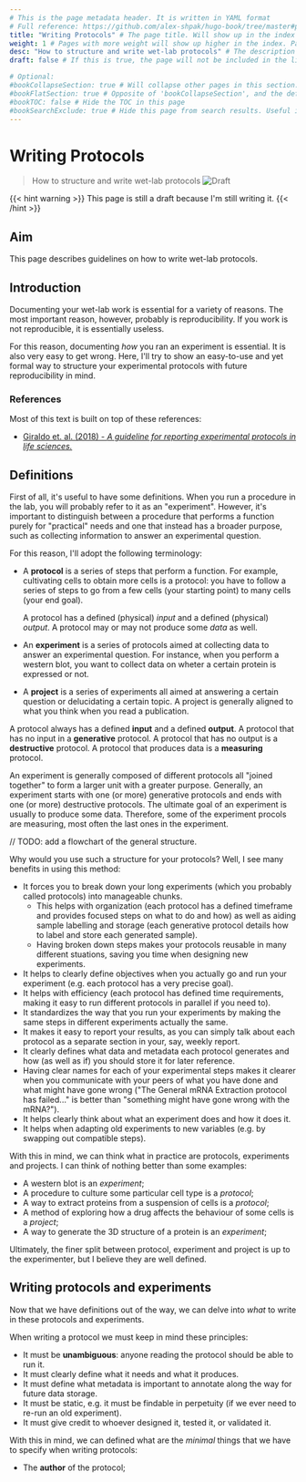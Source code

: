 ```yaml
---
# This is the page metadata header. It is written in YAML format
# Full reference: https://github.com/alex-shpak/hugo-book/tree/master#page-configuration
title: "Writing Protocols" # The page title. Will show up in the index only
weight: 1 # Pages with more weight will show up higher in the index. Pages with the same weight are ordered alphabetically
desc: "How to structure and write wet-lab protocols" # The description to be used in the index files.
draft: false # If this is true, the page will not be included in the live site or the indexes.

# Optional:
#bookCollapseSection: true # Will collapse other pages in this section. Useful in _index.md pages
#bookFlatSection: true # Opposite of 'bookCollapseSection', and the default.
#bookTOC: false # Hide the TOC in this page
#bookSearchExclude: true # Hide this page from search results. Useful in _index.md pages.
---
```


# Writing Protocols
> How to structure and write wet-lab protocols
![Draft](https://img.shields.io/badge/status-draft-red)

{{< hint warning >}}
This page is still a draft because I'm still writing it.
{{< /hint >}}

## Aim
This page describes guidelines on how to write wet-lab protocols.

## Introduction
Documenting your wet-lab work is essential for a variety of reasons.
The most important reason, however, probably is reproducibility.
If you work is not reproducible, it is essentially useless.

For this reason, documenting *how* you ran an experiment is essential.
It is also very easy to get wrong.
Here, I'll try to show an easy-to-use and yet formal way to structure your
experimental protocols with future reproducibility in mind.

### References
Most of this text is built on top of these references:
- [Giraldo et. al. (2018) - *A guideline for reporting experimental protocols in life sciences.*](https://doi.org/10.7717/peerj.4795)

## Definitions
First of all, it's useful to have some definitions.
When you run a procedure in the lab, you will probably refer to it as an "experiment".
However, it's important to distinguish between a procedure that performs a function
purely for "practical" needs and one that instead has a broader purpose, such
as collecting information to answer an experimental question.

For this reason, I'll adopt the following terminology:
- A **protocol** is a series of steps that perform a function.
  For example, cultivating cells to obtain more cells is a protocol: you have
  to follow a series of steps to go from a few cells (your starting point) to
  many cells (your end goal).

  A protocol has a defined (physical) *input* and a defined (physical) *output*.
  A protocol may or may not produce some *data* as well.
- An **experiment** is a series of protocols aimed at collecting data to
  answer an experimental question.
  For instance, when you perform a western blot, you want to collect data on
  wheter a certain protein is expressed or not.
- A **project** is a series of experiments all aimed at answering a certain
  question or delucidating a certain topic.
  A project is generally aligned to what you think when you read a publication.

A protocol always has a defined **input** and a defined **output**.
A protocol that has no input in a **generative** protocol.
A protocol that has no output is a **destructive** protocol.
A protocol that produces data is a **measuring** protocol.

An experiment is generally composed of different protocols all "joined together"
to form a larger unit with a greater purpose.
Generally, an experiment starts with one (or more) generative protocols and
ends with one (or more) destructive protocols.
The ultimate goal of an experiment is usually to produce some data.
Therefore, some of the experiment procols are measuring, most often the last
ones in the experiment.

// TODO: add a flowchart of the general structure.

Why would you use such a structure for your protocols?
Well, I see many benefits in using this method:
- It forces you to break down your long experiments (which you probably called
  protocols) into manageable chunks.
  - This helps with organization (each protocol has a defined timeframe and 
    provides focused steps on what to do and how) as well as aiding sample
    labelling and storage (each generative protocol details how to label and
    store each generated sample).
  - Having broken down steps makes your protocols reusable in many different
    stuations, saving you time when designing new experiments.
- It helps to clearly define objectives when you actually go and run your
  experiment (e.g. each protocol has a very precise goal).
- It helps with efficiency (each protocol has defined time requirements, making
  it easy to run different protocols in parallel if you need to).
- It standardizes the way that you run your experiments by making the same
  steps in different experiments actually the same.
- It makes it easy to report your results, as you can simply talk about each
  protocol as a separate section in your, say, weekly report.
- It clearly defines what data and metadata each protocol generates and how
  (as well as if) you should store it for later reference.
- Having clear names for each of your experimental steps makes it clearer when
  you communicate with your peers of what you have done and what might have
  gone wrong ("The General mRNA Extraction protocol has failed..." is better than
  "something might have gone wrong with the mRNA?").
- It helps clearly think about what an experiment does and how it does it.
- It helps when adapting old experiments to new variables (e.g. by swapping
  out compatible steps).

With this in mind, we can think what in practice are protocols, experiments and
projects.
I can think of nothing better than some examples:
- A western blot is an *experiment*;
- A procedure to culture some particular cell type is a *protocol*;
- A way to extract proteins from a suspension of cells is a *protocol*;
- A method of exploring how a drug affects the behaviour of some cells is a *project*;
- A way to generate the 3D structure of a protein is an *experiment*;

Ultimately, the finer split between protocol, experiment and project is up to
the experimenter, but I believe they are well defined.

## Writing protocols and experiments
Now that we have definitions out of the way, we can delve into *what* to write
in these protocols and experiments.

When writing a protocol we must keep in mind these principles:
- It must be **unambiguous**: anyone reading the protocol should be able to run it.
- It must clearly define what it needs and what it produces.
- It must define what metadata is important to annotate along the way for
  future data storage.
- It must be static, e.g. it must be findable in perpetuity (if we ever need to
  re-run an old experiment).
- It must give credit to whoever designed it, tested it, or validated it.

With this in mind, we can defined what are the *minimal* things that we have to
specify when writing protocols:
- The **author** of the protocol;


